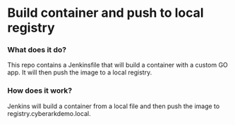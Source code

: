 # Build container and push to local registry

### What does it do?
This repo contains a Jenkinsfile that will build a container with a custom GO app. It will then push the image to a local registry.

### How does it work?
Jenkins will build a container from a local file and then push the image to registry.cyberarkdemo.local. 
